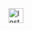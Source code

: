 <a href="https://instagram.com/your_username" target="_blank">
  <img src="https://img.icons8.com/fluent/48/000000/instagram-new.png" alt="Instagram" width="30"/>
</a>